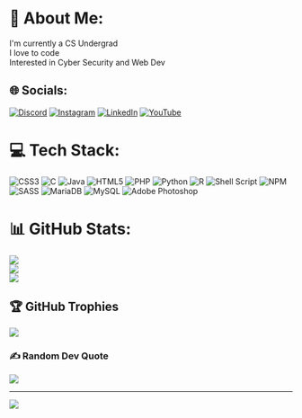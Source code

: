 # 💫 About Me:
I'm currently a CS Undergrad<br>I love to code<br>Interested in Cyber Security and Web Dev<br>


## 🌐 Socials:
[![Discord](https://img.shields.io/badge/Discord-%237289DA.svg?logo=discord&logoColor=white)](htttps://discord.gg/https://discord.gg/64cnuP6m) [![Instagram](https://img.shields.io/badge/Instagram-%23E4405F.svg?logo=Instagram&logoColor=white)](https://instagram.com/roshan_._ali) [![LinkedIn](https://img.shields.io/badge/LinkedIn-%230077B5.svg?logo=linkedin&logoColor=white)](https://linkedin.com/in/RoshanAli003) [![YouTube](https://img.shields.io/badge/YouTube-%23FF0000.svg?logo=YouTube&logoColor=white)](https://youtube.com/@codeknight339) 

# 💻 Tech Stack:
![CSS3](https://img.shields.io/badge/css3-%231572B6.svg?style=flat&logo=css3&logoColor=white) ![C](https://img.shields.io/badge/c-%2300599C.svg?style=flat&logo=c&logoColor=white) ![Java](https://img.shields.io/badge/java-%23ED8B00.svg?style=flat&logo=java&logoColor=white) ![HTML5](https://img.shields.io/badge/html5-%23E34F26.svg?style=flat&logo=html5&logoColor=white) ![PHP](https://img.shields.io/badge/php-%23777BB4.svg?style=flat&logo=php&logoColor=white) ![Python](https://img.shields.io/badge/python-3670A0?style=flat&logo=python&logoColor=ffdd54) ![R](https://img.shields.io/badge/r-%23276DC3.svg?style=flat&logo=r&logoColor=white) ![Shell Script](https://img.shields.io/badge/shell_script-%23121011.svg?style=flat&logo=gnu-bash&logoColor=white) ![NPM](https://img.shields.io/badge/NPM-%23000000.svg?style=flat&logo=npm&logoColor=white) ![SASS](https://img.shields.io/badge/SASS-hotpink.svg?style=flat&logo=SASS&logoColor=white) ![MariaDB](https://img.shields.io/badge/MariaDB-003545?style=flat&logo=mariadb&logoColor=white) ![MySQL](https://img.shields.io/badge/mysql-%2300f.svg?style=flat&logo=mysql&logoColor=white) ![Adobe Photoshop](https://img.shields.io/badge/adobephotoshop-%2331A8FF.svg?style=flat&logo=adobephotoshop&logoColor=white)
# 📊 GitHub Stats:
![](https://github-readme-stats.vercel.app/api?username=RoshanAli339&theme=darcula&hide_border=false&include_all_commits=false&count_private=false)<br/>
![](https://github-readme-streak-stats.herokuapp.com/?user=RoshanAli339&theme=darcula&hide_border=false)<br/>
![](https://github-readme-stats.vercel.app/api/top-langs/?username=RoshanAli339&theme=darcula&hide_border=false&include_all_commits=false&count_private=false&layout=compact)

## 🏆 GitHub Trophies
![](https://github-profile-trophy.vercel.app/?username=RoshanAli339&theme=nord&no-frame=false&no-bg=false&margin-w=4)

### ✍️ Random Dev Quote
![](https://quotes-github-readme.vercel.app/api?type=horizontal&theme=dark)

---
[![](https://visitcount.itsvg.in/api?id=RoshanAli339&icon=6&color=11)](https://visitcount.itsvg.in)

<!-- Proudly created with GPRM ( https://gprm.itsvg.in ) -->
